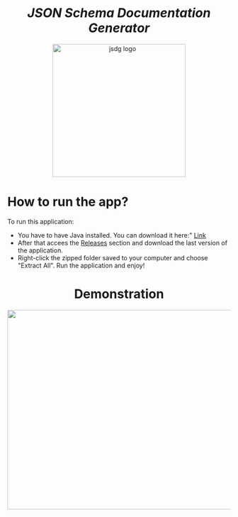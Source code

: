 <h1 align="center"><strong><em>JSON Schema Documentation Generator</strong></em></h1>
<p align="center"><img src="https://opencollective-production.s3.us-west-1.amazonaws.com/1e445ca0-fca9-11e9-a830-c36c137aded5.png" alt="jsdg logo" height=300 width=300></p>
  
# How to run the app?

<p>To run this application: </p> 

* You have to have Java installed. You can download it here:" <a href="https://www.java.com/en/">Link</a>
* After that accees the <a href="https://github.com/Yashmerino/J-S-D-G/releases">Releases</a> section and download the last version of the application.
* Right-click the zipped folder saved to your computer and choose "Extract All". Run the application and enjoy!

<h1 align="center"><strong>Demonstration</strong></h1>
<p align="center"><img src="demo.gif" height=450 width=800></p>
